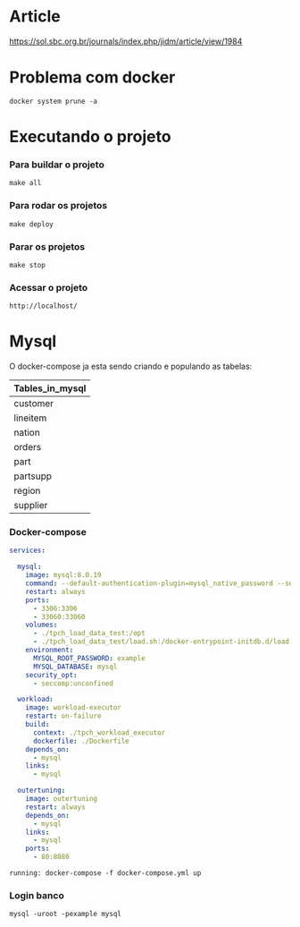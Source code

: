 # Article

https://sol.sbc.org.br/journals/index.php/jidm/article/view/1984

# Problema com docker

```
docker system prune -a
```

# Executando o projeto

### Para buildar o projeto

```
make all
```

### Para rodar os projetos

```
make deploy
```

### Parar os projetos

```
make stop
```

### Acessar o projeto

```
http://localhost/
```

# Mysql

O docker-compose ja esta sendo criando e populando as tabelas:

| Tables_in_mysql |
| --------------- |
| customer |
| lineitem |
| nation |
| orders |
| part |
| partsupp |
| region |
| supplier |

### Docker-compose

```yml
services:

  mysql:
    image: mysql:8.0.19
    command: --default-authentication-plugin=mysql_native_password --secure-file-priv=/opt --lower-case-table-names=1
    restart: always
    ports:
      - 3306:3306
      - 33060:33060
    volumes:
      - ./tpch_load_data_test:/opt
      - ./tpch_load_data_test/load.sh:/docker-entrypoint-initdb.d/load.sh
    environment:
      MYSQL_ROOT_PASSWORD: example
      MYSQL_DATABASE: mysql
    security_opt:
      - seccomp:unconfined

  workload:
    image: workload-executor
    restart: on-failure
    build:
      context: ./tpch_workload_executor
      dockerfile: ./Dockerfile
    depends_on:
      - mysql
    links:
      - mysql

  outertuning:
    image: outertuning
    restart: always
    depends_on:
      - mysql
    links:
      - mysql
    ports:
      - 80:8080
```

`running: docker-compose -f docker-compose.yml up`

### Login banco

`mysql -uroot -pexample mysql`
